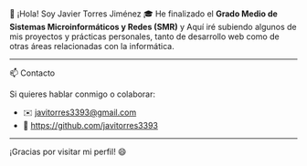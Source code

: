 👋 ¡Hola! Soy Javier Torres Jiménez
🎓 He finalizado el **Grado Medio de Sistemas Microinformáticos y Redes (SMR)**  y Aquí iré subiendo algunos de mis proyectos y prácticas personales, tanto de desarrollo web como de otras áreas relacionadas con la informática.

---

📫 Contacto

Si quieres hablar conmigo o colaborar:

- ✉️ javitorres3393@gmail.com
- 💼 https://github.com/javitorres3393

---

¡Gracias por visitar mi perfil! 😄

